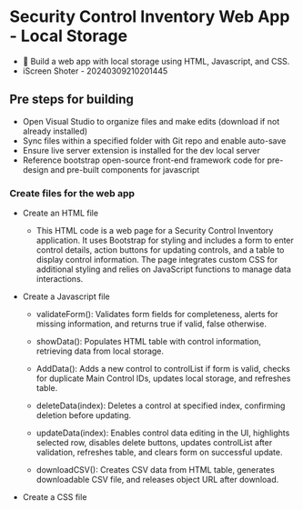# Security Control Inventory Web App - Local Storage
 - 🔨 Build a web app with local storage using HTML, Javascript, and CSS.
 - iScreen Shoter - 20240309210201445
## Pre steps for building
- Open Visual Studio to organize files and make edits (download if not already installed)
- Sync files within a specified folder with Git repo and enable auto-save
- Ensure live server extension is installed for the dev local server
- Reference bootstrap open-source front-end framework code for pre-design and pre-built components for javascript

### Create files for the web app
- Create an HTML file
  - This HTML code is a web page for a Security Control Inventory application. It uses Bootstrap for styling and includes a form to enter control details, action buttons for updating controls, and a table to display control information. The page integrates custom CSS for additional styling and relies on JavaScript functions to manage data interactions.
- Create a Javascript file
  - validateForm(): Validates form fields for completeness, alerts for missing information, and returns true if valid, false otherwise.

  - showData(): Populates HTML table with control information, retrieving data from local storage.

  - AddData(): Adds a new control to controlList if form is valid, checks for duplicate Main Control IDs, updates local storage, and refreshes table.

  - deleteData(index): Deletes a control at specified index, confirming deletion before updating.

  - updateData(index): Enables control data editing in the UI, highlights selected row, disables delete buttons, updates controlList after validation, refreshes table, and clears form on successful update.

  - downloadCSV(): Creates CSV data from HTML table, generates downloadable CSV file, and releases object URL after download.
    
- Create a CSS file
